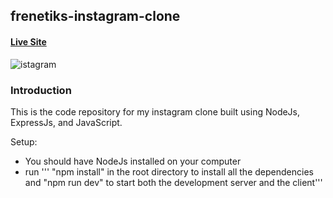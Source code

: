 ## frenetiks-instagram-clone

#### [Live Site](https://frenetiks-instagram-clone.herokuapp.com/)

![istagram](https://i.ibb.co/zsqTgTf/sp.png)

### Introduction
This is the code repository for my instagram clone built using NodeJs, ExpressJs, and JavaScript.

Setup:
- You should have NodeJs installed on your computer
- run ''' "npm install" in the root directory to install all the dependencies and "npm run dev" to start both the development server and the client'''

